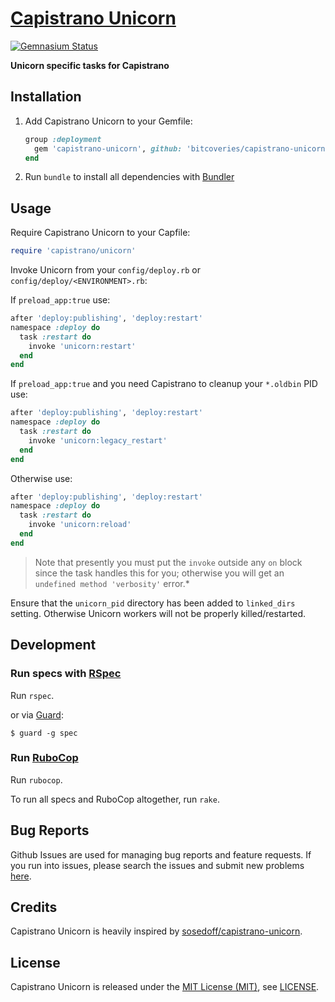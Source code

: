 [Capistrano Unicorn]
====================

[![Gemnasium Status][Gemnasium Status]][Gemnasium]

**Unicorn specific tasks for Capistrano**

Installation
------------

1. Add Capistrano Unicorn to your Gemfile:

    ```ruby
    group :deployment
      gem 'capistrano-unicorn', github: 'bitcoveries/capistrano-unicorn', require: false
    end
    ```

2. Run `bundle` to install all dependencies with [Bundler]

Usage
-----

Require Capistrano Unicorn to your Capfile:

```ruby
require 'capistrano/unicorn'
```

Invoke Unicorn from your `config/deploy.rb` or `config/deploy/<ENVIRONMENT>.rb`:

If `preload_app:true` use:

```ruby
after 'deploy:publishing', 'deploy:restart'
namespace :deploy do
  task :restart do
    invoke 'unicorn:restart'
  end
end
```

If `preload_app:true` and you need Capistrano to cleanup your `*.oldbin` PID use:

```ruby
after 'deploy:publishing', 'deploy:restart'
namespace :deploy do
  task :restart do
    invoke 'unicorn:legacy_restart'
  end
end
```

Otherwise use:

```ruby
after 'deploy:publishing', 'deploy:restart'
namespace :deploy do
  task :restart do
    invoke 'unicorn:reload'
  end
end
```

> Note that presently you must put the `invoke` outside any `on` block since the task handles this for you; otherwise
> you will get an `undefined method 'verbosity'` error.*

Ensure that the `unicorn_pid` directory has been added to `linked_dirs` setting. Otherwise Unicorn workers will not
be properly killed/restarted.

Development
-----------

### Run specs with [RSpec]

Run `rspec`.

or via [Guard]:

```
$ guard -g spec
```

### Run [RuboCop]

Run `rubocop`.

To run all specs and RuboCop altogether, run `rake`.

Bug Reports
-----------

Github Issues are used for managing bug reports and feature requests. If you run into issues, please search the issues
and submit new problems [here].

Credits
-------

Capistrano Unicorn is heavily inspired by [sosedoff/capistrano-unicorn].

License
-------

Capistrano Unicorn is released under the [MIT License (MIT)], see [LICENSE].

[Bundler]: http://bundler.io "The best way to manage a Ruby application's gems"
[Capistrano Unicorn]: https://bitaculous.github.io/capistrano-unicorn/ "Unicorn specific tasks for Capistrano"
[Gemnasium]: https://gemnasium.com/bitaculous/capistrano-unicorn "Capistrano Unicorn at Gemnasium"
[Gemnasium Status]: https://img.shields.io/gemnasium/bitaculous/capistrano-unicorn.svg?style=flat "Gemnasium Status"
[Guard]: http://guardgem.org "A command line tool to easily handle events on file system modifications."
[here]: https://github.com/bitaculous/capistrano-unicorn/issues "Github Issues"
[LICENSE]: https://raw.githubusercontent.com/bitaculous/capistrano-unicorn/master/LICENSE "License"
[MIT License (MIT)]: http://opensource.org/licenses/MIT "The MIT License (MIT)"
[RSpec]: http://rspec.info "Behaviour Driven Development for Ruby"
[RuboCop]: https://github.com/bbatsov/rubocop "A Ruby static code analyzer, based on the community Ruby style guide."
[sosedoff/capistrano-unicorn]: https://github.com/tablexi/capistrano3-unicorn "Capistrano3 Unicorn"